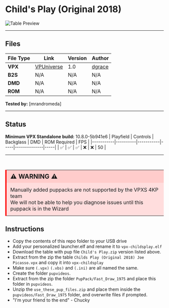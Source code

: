# Child's Play (Original 2018)

![Table Preview](../../images/vpx-childsplay-preview.jpg)

---

## Files
| File Type | Link | Version | Author | 
|-----------|--------|----------|--------------|
| **VPX** | [VPUniverse](https://vpuniverse.com/files/file/14246-childs-play-table-v10-puppack-10/) | 1.0 | [dgrace](https://vpuniverse.com/profile/24616-dgrace/) |
| **B2S** | N/A | N/A | N/A |
| **DMD** | N/A | N/A | N/A |
| **ROM** | N/A | N/A | N/A |

**Tested by:** [mrandromeda]

---

## Status 
**Minimum VPX Standalone build:** 10.8.0-5b941e6
| Playfield | Controls | Backglass | DMD | ROM Required | FPS | 
|-----------|----------|-----------|-----|--------------|-----|
| :white_check_mark: | :white_check_mark: | :white_check_mark: | :x: | :x: | 50 |

---

<br>

<table>
  <tr>
    <td style="background-color: #FFDDDD; padding: 0; border-left: 4px solid #FF0000;">
      <div style="padding: 8px 12px; background-color: #FFCCCB; font-weight: bold;font-size: 20px;">
        <strong>⚠️ WARNING ⚠️</strong>
      </div>
      <div style="padding: 12px 12px 12px 12px;">
        Manually added puppacks are not supported by the VPXS 4KP team<br>We will not be able to help you diagnose issues until this puppack is in the Wizard
      </div>
    </td>
  </tr>
</table>

## Instructions

- Copy the contents of this repo folder to your USB drive
- Add your personalized launcher.elf and rename it to `vpx-childsplay.elf`
- Download the table with pup file `Child's Play.zip` version listed above.
- Extract from the zip the table `Childs Play (Original 2018) Joe Picasso.vpx` and copy it into `vpx-childsplay`
- Make sure `(.vpx)` `(.vbs)` and `(.ini)` are all named the same.
- Create the folder `pupvideos`.
- Extract from the zip the folder `PupPack/Fast_Draw_1975` and place this folder in `pupvideos`.
- Unzip the `use_these_pup_files.zip` and place them inside the `pupvideos/Fast_Draw_1975` folder, and overwrite files if prompted.
- "I'm your friend to the end" - Chucky


